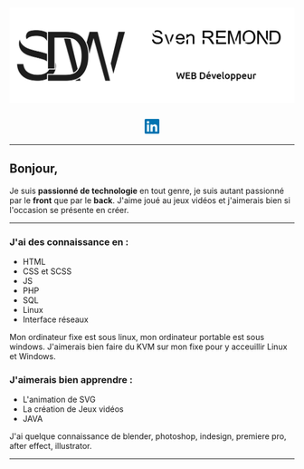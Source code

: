 # ![Banniere](./Images/Banniere_GitHub.jpg)

<p align="center">
<a href="https://fr.linkedin.com/in/sven-remond-4471a8193?trk=public_profile_browsemap_profile-result-card_result-card_full-click"><img height="30px" src="./Images/linkedin-brands.svg" ></a>

</p>

------

## Bonjour,

Je suis **passionné de technologie** en tout genre, je suis autant passionné par le **front** que par le **back**. J'aime joué au jeux vidéos et j'aimerais bien si l'occasion se présente en créer.

___

### J'ai des **connaissance** en :

* HTML
* CSS et SCSS
* JS
* PHP
* SQL
* Linux
* Interface réseaux

Mon ordinateur fixe est sous linux, mon ordinateur portable est sous windows.
J'aimerais bien faire du KVM sur mon fixe pour y acceuillir Linux et Windows.

### J'aimerais bien **apprendre** :

* L'animation de SVG
* La création de Jeux vidéos
* JAVA

J'ai quelque connaissance de blender, photoshop, indesign, premiere pro, after effect, illustrator.

------------